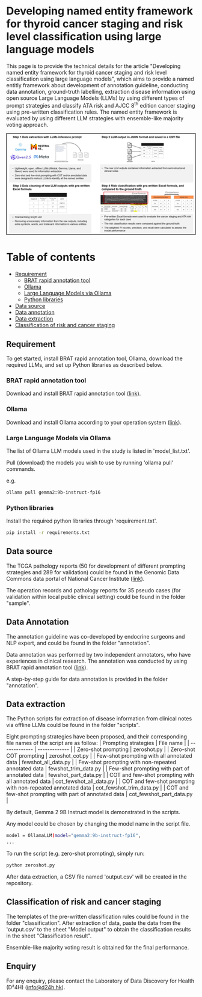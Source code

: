 # Developing named entity framework for thyroid cancer staging and risk level classification using large language models
This page is to provide the technical details for the article "Developing named entity framework for thyroid cancer staging and risk level classification using large language models", which aims to provide a named entitly framework about development of annotation guideline, conducting data annotation, ground-truth labelling, extraction disease information using open source Large Language Models (LLMs) by using different types of prompt strategies and classify ATA risk and AJCC 8<sup>th</sup> edition cancer staging using pre-written classification rules. The named entity framework is evaluated by using different LLM strategies with ensemble-like majority voting approach.

![alt text](image/flow.jpg)


# Table of contents
* [Requirement](#requirement)
  * [BRAT rapid annotation tool](#brat-rapid-annotation-tool)
  * [Ollama](#ollama)
  * [Large Language Models via Ollama](#large-language-models-via-ollama)
  * [Python libraries](#python-libraries)
* [Data source](#data-source)
* [Data annotation](#data-annotation)
* [Data extraction](#data-extraction)
* [Classification of risk and cancer staging](#classification-of-risk-and-cancer-staging)

## Requirement

To get started, install BRAT rapid annotation tool, Ollama, download the required LLMs, and set up Python libraries as described below.

### BRAT rapid annotation tool
Download and install BRAT rapid annotation tool (<a href="https://brat.nlplab.org/installation.html">link</a>).

### Ollama
Download and install Ollama according to your operation system (<a href="https://ollama.com/download">link</a>).

### Large Language Models via Ollama
The list of Ollama LLM models used in the study is listed in 'model_list.txt'.

Pull (download) the models you wish to use by running 'ollama pull' commands.

e.g.
```sh
ollama pull gemma2:9b-instruct-fp16
```


### Python libraries
Install the required python libraries through 'requirement.txt'.
```sh
pip install -r requirements.txt
```

## Data source
The TCGA pathology reports (50 for development of different prompting strategies and 289 for validation) could be found in the Genomic Data Commons data portal of National Cancer Institute (<a href="https://portal.gdc.cancer.gov/projects/TCGA-THCA">link</a>).

The operation records and pathology reports for 35 pseudo cases (for validation within local public clinical setting) could be found in the folder "sample".

## Data Annotation
The annotation guideline was co-developed by endocrine surgeons and NLP expert, and could be found in the folder "annotation".

Data annotation was performed by two independent annotators, who have experiences in clinical research.
The annotation was conducted by using BRAT rapid annotation tool (<a href="https://brat.nlplab.org/">link</a>).

A step-by-step guide for data annotation is provided in the folder "annotation".

## Data extraction
The Python scripts for extraction of disease information from clinical notes via offline LLMs could be found in the folder "scripts".

Eight prompting strategies have been proposed, and their corresponding file names of the script are as follow:
| Prompting strategies  | File name |
| ------------- | ------------- |
| Zero-shot prompting  | zeroshot.py  |
| Zero-shot COT prompting | zeroshot_cot.py |
| Few-shot prompting with all annotated data  | fewshot_all_data.py  |
| Few-shot prompting with non-repeated annotated data  | fewshot_trim_data.py  |
| Few-shot prompting with part of annotated data  | fewshot_part_data.py  |
| COT and few-shot prompting with all annotated data  | cot_fewshot_all_data.py  |
| COT and few-shot prompting with non-repeated annotated data  | cot_fewshot_trim_data.py  |
| COT and few-shot prompting with part of annotated data  | cot_fewshot_part_data.py  |

By default, Gemma 2 9B Instruct model is demonstrated in the scripts.

Any model could be chosen by changing the model name in the script file.
```sh
model = OllamaLLM(model="gemma2:9b-instruct-fp16",
...
```

To run the script (e.g. zero-shot prompting), simply run:
```sh
python zeroshot.py
```

After data extraction, a CSV file named 'output.csv' will be created in the repository.

## Classification of risk and cancer staging
The templates of the pre-written classification rules could be found in the folder "classification".
After extraction of data, paste the data from the 'output.csv' to the sheet "Model output" to obtain the classification results in the sheet "Classification result".

Ensemble-like majority voting result is obtained for the final performance.

## Enquiry
For any enquiry, please contact the Laboratory of Data Discovery for Health (D²4H) (info@d24h.hk).
